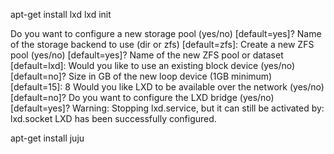 

apt-get install lxd
lxd init

Do you want to configure a new storage pool (yes/no) [default=yes]?
Name of the storage backend to use (dir or zfs) [default=zfs]:
Create a new ZFS pool (yes/no) [default=yes]?
Name of the new ZFS pool or dataset [default=lxd]:
Would you like to use an existing block device (yes/no) [default=no]?
Size in GB of the new loop device (1GB minimum) [default=15]: 8
Would you like LXD to be available over the network (yes/no) [default=no]?
Do you want to configure the LXD bridge (yes/no) [default=yes]?
Warning: Stopping lxd.service, but it can still be activated by:
  lxd.socket
LXD has been successfully configured.


apt-get install juju
